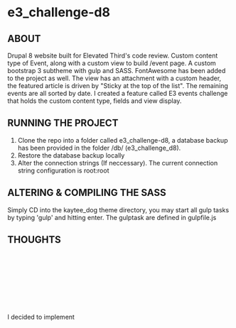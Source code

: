 # e3_challenge-d8

ABOUT
-------------
Drupal 8 website built for Elevated Third's code review.  Custom content type of Event, along with a custom view to build /event page.  A custom bootstrap 3 subtheme with gulp and SASS.  FontAwesome has been added to the project as well.  The view has an attachment with a custom header, the featured article is driven by "Sticky at the top of the list".  The remaining events are all sorted by date.  I created a feature called E3 events challenge that holds the custom content type, fields and view display.

RUNNING THE PROJECT
-------------
1. Clone the repo into a folder called e3_challenge-d8, a database backup has been provided in the folder /db/ (e3_challenge_d8).
2. Restore the database backup locally
3. Alter the connection strings (If neccessary).  The current connection string configuration is root:root


ALTERING & COMPILING THE SASS
--------------
Simply CD into the kaytee_dog theme directory, you may start all gulp tasks by typing 'gulp' and hitting enter.  The gulptask are defined in gulpfile.js

THOUGHTS
---------------
I decided to implement <svg> wrappers to allow the clip-path support for Firefox.  I have not had the opportunity to test in Internet explorer.  All of the fields have been created and elements are all in place.




